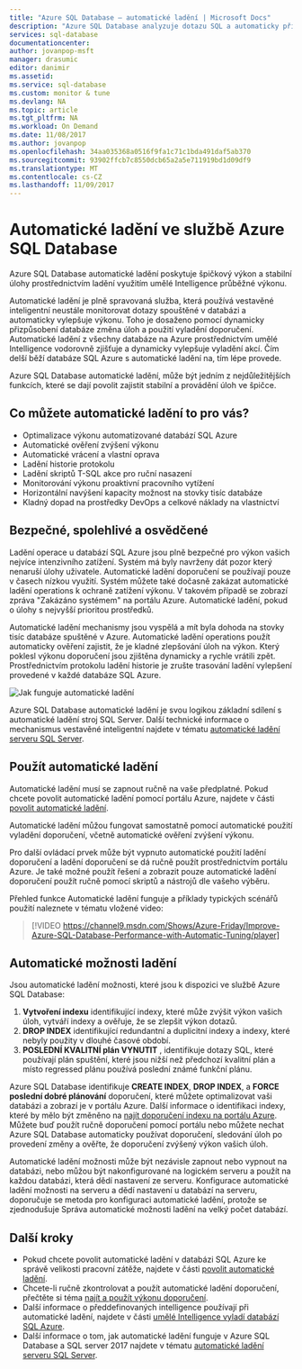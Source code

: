 ```yaml
---
title: "Azure SQL Database – automatické ladění | Microsoft Docs"
description: "Azure SQL Database analyzuje dotazu SQL a automaticky přizpůsobí zatížení uživatele."
services: sql-database
documentationcenter: 
author: jovanpop-msft
manager: drasumic
editor: danimir
ms.assetid: 
ms.service: sql-database
ms.custom: monitor & tune
ms.devlang: NA
ms.topic: article
ms.tgt_pltfrm: NA
ms.workload: On Demand
ms.date: 11/08/2017
ms.author: jovanpop
ms.openlocfilehash: 34aa035368a0516f9fa1c71c1bda491daf5ab370
ms.sourcegitcommit: 93902ffcb7c8550dcb65a2a5e711919bd1d09df9
ms.translationtype: MT
ms.contentlocale: cs-CZ
ms.lasthandoff: 11/09/2017
---
```

# <a name="automatic-tuning-in-azure-sql-database"></a>Automatické ladění ve službě Azure SQL Database

Azure SQL Database automatické ladění poskytuje špičkový výkon a stabilní úlohy prostřednictvím ladění využitím umělé Intelligence průběžné výkonu.

Automatické ladění je plně spravovaná služba, která používá vestavěné inteligentní neustále monitorovat dotazy spouštěné v databázi a automaticky vylepšuje výkonu. Toho je dosaženo pomocí dynamicky přizpůsobení databáze změna úloh a použití vyladění doporučení. Automatické ladění z všechny databáze na Azure prostřednictvím umělé Intelligence vodorovně zjišťuje a dynamicky vylepšuje vyladění akcí. Čím delší běží databáze SQL Azure s automatické ladění na, tím lépe provede.

Azure SQL Database automatické ladění, může být jedním z nejdůležitějších funkcích, které se dají povolit zajistit stabilní a provádění úloh ve špičce.

## <a name="what-can-automatic-tuning-do-for-you"></a>Co můžete automatické ladění to pro vás?

- Optimalizace výkonu automatizované databází SQL Azure
- Automatické ověření zvýšení výkonu
- Automatické vrácení a vlastní oprava
- Ladění historie protokolu
- Ladění skriptů T-SQL akce pro ruční nasazení
- Monitorování výkonu proaktivní pracovního vytížení
- Horizontální navýšení kapacity možnost na stovky tisíc databáze
- Kladný dopad na prostředky DevOps a celkové náklady na vlastnictví

## <a name="safe-reliable-and-proven"></a>Bezpečné, spolehlivé a osvědčené

Ladění operace u databází SQL Azure jsou plně bezpečné pro výkon vašich nejvíce intenzivního zatížení. Systém má byly navrženy dát pozor který nenaruší úlohy uživatele. Automatické ladění doporučení se používají pouze v časech nízkou využití. Systém můžete také dočasně zakázat automatické ladění operations k ochraně zatížení výkonu. V takovém případě se zobrazí zpráva "Zakázáno systémem" na portálu Azure. Automatické ladění, pokud o úlohy s nejvyšší prioritou prostředků.

Automatické ladění mechanismy jsou vyspělá a mít byla dohoda na stovky tisíc databáze spuštěné v Azure. Automatické ladění operations použít automaticky ověření zajistit, že je kladné zlepšování úloh na výkon. Který poklesl výkonu doporučení jsou zjištěna dynamicky a rychle vrátili zpět. Prostřednictvím protokolu ladění historie je zrušte trasování ladění vylepšení provedené v každé databáze SQL Azure. 

![Jak funguje automatické ladění](./media/sql-database-automatic-tuning/how-does-automatic-tuning-work.png)

Azure SQL Database automatické ladění je svou logikou základní sdílení s automatické ladění stroj SQL Server. Další technické informace o mechanismus vestavěné inteligentní najdete v tématu [automatické ladění serveru SQL Server](https://docs.microsoft.com/en-us/sql/relational-databases/automatic-tuning/automatic-tuning).

## <a name="use-automatic-tuning"></a>Použít automatické ladění

Automatické ladění musí se zapnout ručně na vaše předplatné. Pokud chcete povolit automatické ladění pomocí portálu Azure, najdete v části [povolit automatické ladění](sql-database-automatic-tuning-enable.md).

Automatické ladění můžou fungovat samostatně pomocí automatické použití vyladění doporučení, včetně automatické ověření zvýšení výkonu. 

Pro další ovládací prvek může být vypnuto automatické použití ladění doporučení a ladění doporučení se dá ručně použít prostřednictvím portálu Azure. Je také možné použít řešení a zobrazit pouze automatické ladění doporučení použít ručně pomocí skriptů a nástrojů dle vašeho výběru. 

Přehled funkce Automatické ladění funguje a příklady typických scénářů použití naleznete v tématu vložené video:


> [!VIDEO https://channel9.msdn.com/Shows/Azure-Friday/Improve-Azure-SQL-Database-Performance-with-Automatic-Tuning/player]
>

## <a name="automatic-tuning-options"></a>Automatické možnosti ladění

Jsou automatické ladění možnosti, které jsou k dispozici ve službě Azure SQL Database:
 1. **Vytvoření indexu** identifikující indexy, které může zvýšit výkon vašich úloh, vytváří indexy a ověřuje, že se zlepšit výkon dotazů.
 2. **DROP INDEX** identifikující redundantní a duplicitní indexy a indexy, které nebyly použity v dlouhé časové období.
 3. **POSLEDNÍ KVALITNÍ plán VYNUTIT** , identifikuje dotazy SQL, které používají plán spuštění, které jsou nižší než předchozí kvalitní plán a místo regressed plánu používá poslední známé funkční plánu.

Azure SQL Database identifikuje **CREATE INDEX**, **DROP INDEX**, a **FORCE poslední dobré plánování** doporučení, které můžete optimalizovat vaši databázi a zobrazí je v portálu Azure. Další informace o identifikaci indexy, které by mělo být změněno na [najít doporučení indexu na portálu Azure](sql-database-advisor-portal.md). Můžete buď použít ručně doporučení pomocí portálu nebo můžete nechat Azure SQL Database automaticky používat doporučení, sledování úloh po provedení změny a ověřte, že doporučení zvýšený výkon vašich úloh.

Automatické ladění možnosti může být nezávisle zapnout nebo vypnout na databázi, nebo můžou být nakonfigurované na logickém serveru a použít na každou databázi, která dědí nastavení ze serveru. Konfigurace automatické ladění možnosti na serveru a dědí nastavení u databází na serveru, doporučuje se metoda pro konfiguraci automatické ladění, protože se zjednodušuje Správa automatické možnosti ladění na velký počet databází.

## <a name="next-steps"></a>Další kroky

- Pokud chcete povolit automatické ladění v databázi SQL Azure ke správě velikosti pracovní zátěže, najdete v části [povolit automatické ladění](sql-database-automatic-tuning-enable.md).
- Chcete-li ručně zkontrolovat a použít automatické ladění doporučení, přečtěte si téma [najít a použít výkonu doporučení](sql-database-advisor-portal.md).
- Další informace o předdefinovaných intelligence používají při automatické ladění, najdete v části [umělé Intelligence vyladí databází SQL Azure](https://azure.microsoft.com/blog/artificial-intelligence-tunes-azure-sql-databases/).
- Další informace o tom, jak automatické ladění funguje v Azure SQL Database a SQL server 2017 najdete v tématu [automatické ladění serveru SQL Server](https://docs.microsoft.com/en-us/sql/relational-databases/automatic-tuning/automatic-tuning).
